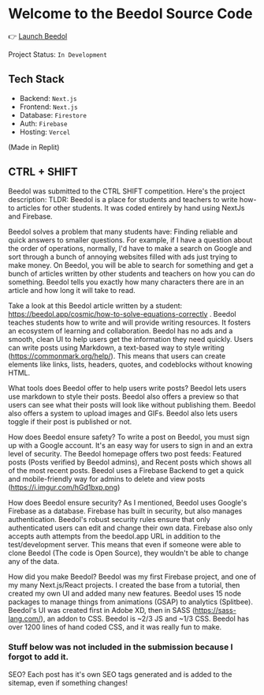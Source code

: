 # Welcome to the Beedol Source Code
👉 [Launch Beedol](https://beedol.app)

Project Status: `In Development`

## Tech Stack
- Backend: `Next.js`
- Frontend: `Next.js`
- Database: `Firestore`
- Auth: `Firebase`
- Hosting: `Vercel`

(Made in Replit)

## CTRL + SHIFT
Beedol was submitted to the CTRL SHIFT competition. Here's the project description:
TLDR: Beedol is a place for students and teachers to write how-to articles for other students. It was coded entirely by hand using NextJs and Firebase.

Beedol solves a problem that many students have: Finding reliable and quick answers to smaller questions. For example, if I have a question about the order of operations, normally, I'd have to make a search on Google and sort through a bunch of annoying websites filled with ads just trying to make money. On Beedol, you will be able to search for something and get a bunch of articles written by other students and teachers on how you can do something. Beedol tells you exactly how many characters there are in an article and how long it will take to read. 

Take a look at this Beedol article written by a student: https://beedol.app/cosmic/how-to-solve-equations-correctly . Beedol teaches students how to write and will provide writing resources. It fosters an ecosystem of learning and collaboration. Beedol has no ads and a smooth, clean UI to help users get the information they need quickly. Users can write posts using Markdown, a text-based way to style writing (https://commonmark.org/help/). This means that users can create elements like links, lists, headers, quotes, and codeblocks without knowing HTML.

What tools does Beedol offer to help users write posts?
Beedol lets users use markdown to style their posts. Beedol also offers a preview so that users can see what their posts will look like without publishing them. Beedol also offers a system to upload images and GIFs. Beedol also lets users toggle if their post is published or not.

How does Beedol ensure safety?
To write a post on Beedol, you must sign up with a Google account. It's an easy way for users to sign in and an extra level of security. The Beedol homepage offers two post feeds: Featured posts (Posts verified by Beedol admins), and Recent posts which shows all of the most recent posts. Beedol uses a Firebase Backend to get a quick and mobile-friendly way for admins to delete and view posts (https://i.imgur.com/hGd1bxp.png)

How does Beedol ensure security?
As I mentioned, Beedol uses Google's Firebase as a database. Firebase has built in security, but also manages authentication. Beedol's robust security rules ensure that only authenticated users can edit and change their own data. Firebase also only accepts auth attempts from the beedol.app URL in addition to the test/development server. This means that even if someone were able to clone Beedol (The code is Open Source), they wouldn't be able to change any of the data.

How did you make Beedol?
Beedol was my first Firebase project, and one of my many Next.js/React projects. I created the base from a tutorial, then created my own UI and added many new features. Beedol uses 15 node packages to manage things from animations (GSAP) to analytics (Splitbee). Beedol's UI was created first in Adobe XD, then in SASS (https://sass-lang.com/), an addon to CSS. Beedol is ~2/3 JS and ~1/3 CSS.  Beedol has over 1200 lines of hand coded CSS, and it was really fun to make.

### Stuff below was not included in the submission because I forgot to add it.
SEO?
Each post has it's own SEO tags generated and is added to the sitemap, even if something changes!
